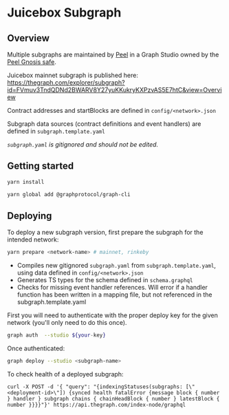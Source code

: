 # Juicebox Subgraph

## Overview

Multiple subgraphs are maintained by [Peel](https://discord.gg/b4rpjgGPHX) in a Graph Studio owned by the [Peel Gnosis safe](https://gnosis-safe.io/app/eth:0x0e9D15e28e3De9bB3CF64FFbC2f2F49Da9Ac545B).

Juicebox mainnet subgraph is published here: https://thegraph.com/explorer/subgraph?id=FVmuv3TndQDNd2BWARV8Y27yuKKukryKXPzvAS5E7htC&view=Overview

Contract addresses and startBlocks are defined in `config/<network>.json`

Subgraph data sources (contract definitions and event handlers) are defined in `subgraph.template.yaml`

*`subgraph.yaml` is gitignored and should not be edited.*

## Getting started

```bash
yarn install

yarn global add @graphprotocol/graph-cli
```

## Deploying

To deploy a new subgraph version, first prepare the subgraph for the intended network:

```bash
yarn prepare <network-name> # mainnet, rinkeby
```

- Compiles new gitignored `subgraph.yaml` from `subgraph.template.yaml`, using data defined in `config/<network>.json`
- Generates TS types for the schema defined in `schema.graphql`
- Checks for missing event handler references. Will error if a handler function has been written in a mapping file, but not referenced in the subgraph.template.yaml

First you will need to authenticate with the proper deploy key for the given network (you'll only need to do this once).

```bash
graph auth  --studio ${your-key}
```
Once authenticated:

```bash
graph deploy --studio <subgraph-name>
```

To check health of a deployed subgraph: 

```
curl -X POST -d '{ "query": "{indexingStatuses(subgraphs: [\"<deployment-id>\"]) {synced health fatalError {message block { number } handler } subgraph chains { chainHeadBlock { number } latestBlock { number }}}}"}' https://api.thegraph.com/index-node/graphql
```
